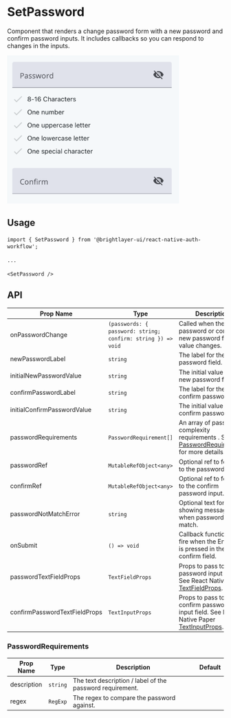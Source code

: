 # SetPassword

Component that renders a change password form with a new password and confirm password inputs. It includes callbacks so you can respond to changes in the inputs.

<img width="400" alt="setPassword" src="../../media/setPassword.png">

## Usage

```tsx
import { SetPassword } from '@brightlayer-ui/react-native-auth-workflow';

...

<SetPassword />
```

## API

| Prop Name                     | Type                                                         | Description                                                                                                                     | Default |
| ----------------------------- | ------------------------------------------------------------ | ------------------------------------------------------------------------------------------------------------------------------- | ------- |
| onPasswordChange              | `(passwords: { password: string; confirm: string }) => void` | Called when the new password or confirm new password fields value changes.                                                      |         |
| newPasswordLabel              | `string`                                                     | The label for the new password field.                                                                                           |         |
| initialNewPasswordValue       | `string`                                                     | The initial value for the new password field.                                                                                   |         |
| confirmPasswordLabel          | `string`                                                     | The label for the confirm password field.                                                                                       |         |
| initialConfirmPasswordValue   | `string`                                                     | The initial value for the confirm password field.                                                                               |         |
| passwordRequirements          | `PasswordRequirement[]`                                      | An array of password complexity requirements . See [PasswordRequirements](#PasswordRequirements) for more details.              |         |
| passwordRef                   | `MutableRefObject<any>`                                      | Optional ref to forward to the password input.                                                                                  |         |
| confirmRef                    | `MutableRefObject<any>`                                      | Optional ref to forward to the confirm password input.                                                                          |         |
| passwordNotMatchError         | `string`                                                     | Optional text for showing message when passwords not match.                                                                     |         |
| onSubmit                      | `() => void`                                                 | Callback function to fire when the Enter key is pressed in the confirm field.                                                   |         |
| passwordTextFieldProps        | `TextFieldProps`                                             | Props to pass to the password input field. See React Native Paper [TextFieldProps](https://callstack.github.io/react-native-paper/docs/components/TextInput/).         |         |
| confirmPasswordTextFieldProps | `TextInputProps`                                             | Props to pass to the confirm password input field. See React Native Paper [TextInputProps](https://callstack.github.io/react-native-paper/docs/components/TextInput/). |         |

### PasswordRequirements

| Prop Name   | Type     | Description                                               | Default |
| ----------- | -------- | --------------------------------------------------------- | ------- |
| description | `string` | The text description / label of the password requirement. |         |
| regex       | `RegExp` | The regex to compare the password against.                |         |

